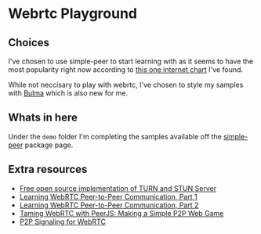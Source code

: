 # Webrtc Playground

## Choices

I've chosen to use simple-peer to start learning with as it seems to have the most popularity right now according to [this one internet chart](https://www.npmtrends.com/easyrtc-vs-peerjs-vs-rtcpeerconnection-vs-simple-peer-vs-simplewebrtc) I've found.

While not neccisary to play with webrtc, I've chosen to style my samples with [Bulma](https://bulma.io) which is also new for me.

## Whats in here

Under the `demo` folder I'm completing the samples available off the [simple-peer](https://www.npmjs.com/package/simple-peer) package page.

## Extra resources

* [Free open source implementation of TURN and STUN Server](https://github.com/coturn/coturn)
* [Learning WebRTC Peer-to-Peer Communication, Part 1](https://dzone.com/articles/learning-webrtc-peer-to-peer-communication-part-1)
* [Learning WebRTC Peer-to-Peer Communication, Part 2](https://swizec.com/blog/learning-webrtc-peer-peer-communication-connecting-browsers-different-devices/swizec/8383)
* [Taming WebRTC with PeerJS: Making a Simple P2P Web Game](https://www.toptal.com/webrtc/taming-webrtc-with-peerjs)
* [P2P Signaling for WebRTC](https://github.com/shama/letswritecode/tree/master/simple-p2p-with-webrtc)